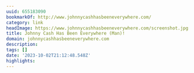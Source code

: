 ```yaml
---
uuid: 655183090
bookmarkOf: http://www.johnnycashhasbeeneverywhere.com/
category: link
headImage: https://www.johnnycashhasbeeneverywhere.com/screenshot.jpg
title: Johnny Cash Has Been Everywhere (Man)!
domain: johnnycashhasbeeneverywhere.com
description: 
tags: []
date: '2023-10-02T21:12:48.548Z'
highlights: 
---
```



